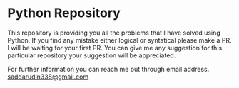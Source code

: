 # Python Repository
This repository is providing you all the problems that I have solved using Python.
If you find any mistake either logical or syntatical please make a PR. 
I will be waiting for your first PR. You can give me any suggestion for this 
particular repository your suggestion will be appreciated.

For further information you can reach me out through email address.
saddarudin338@gmail.com
